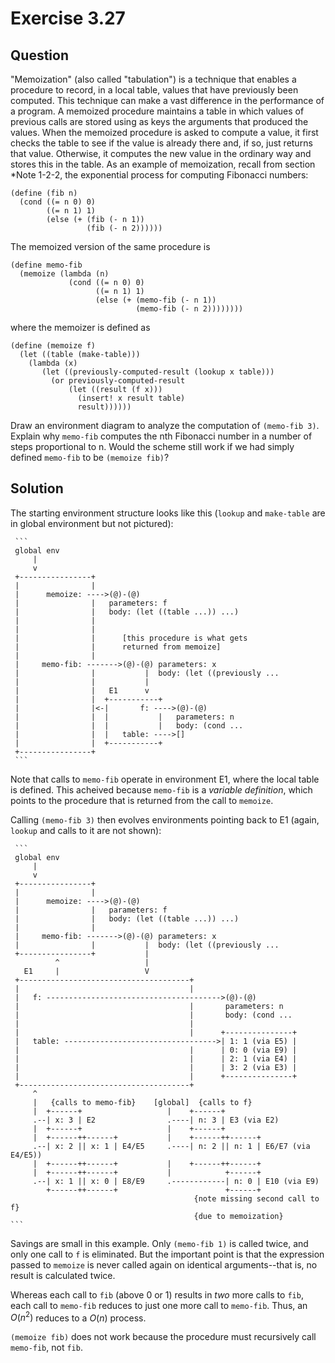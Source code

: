 # Exercise 3.27

## Question

"Memoization" (also called "tabulation") is a technique that enables a
procedure to record, in a local table, values that have previously
been computed.  This technique can make a vast difference in the
performance of a program.  A memoized procedure maintains a table in
which values of previous calls are stored using as keys the arguments
that produced the values.  When the memoized procedure is asked to
compute a value, it first checks the table to see if the value is
already there and, if so, just returns that value.  Otherwise, it
computes the new value in the ordinary way and stores this in the
table.  As an example of memoization, recall from section *Note 1-2-2,
the exponential process for computing Fibonacci numbers:

    (define (fib n)
      (cond ((= n 0) 0)
            ((= n 1) 1)
            (else (+ (fib (- n 1))
                     (fib (- n 2))))))

The memoized version of the same procedure is

    (define memo-fib
      (memoize (lambda (n)
                 (cond ((= n 0) 0)
                       ((= n 1) 1)
                       (else (+ (memo-fib (- n 1))
                                (memo-fib (- n 2))))))))

where the memoizer is defined as

    (define (memoize f)
      (let ((table (make-table)))
        (lambda (x)
           (let ((previously-computed-result (lookup x table)))
             (or previously-computed-result
                 (let ((result (f x)))
                   (insert! x result table)
                   result))))))

Draw an environment diagram to analyze the computation of `(memo-fib
3)`. Explain why `memo-fib` computes the nth Fibonacci number in a
number of steps proportional to n.  Would the scheme still work if we
had simply defined `memo-fib` to be `(memoize fib)`?

## Solution

The starting environment structure looks like this (`lookup` and
`make-table` are in global environment but not pictured):

     ```
     global env
         |
         v
     +----------------+
     |                |
     |      memoize: ---->(@)-(@)
     |                |   parameters: f
     |                |   body: (let ((table ...)) ...)
     |                |
     |                |
     |                |      [this procedure is what gets
     |                |      returned from memoize]
     |                |
     |     memo-fib: ------->(@)-(@) parameters: x
     |                |           |  body: (let ((previously ...
     |                |           |
     |                |   E1      v
     |                |  +-----------+
     |                |<-|       f: ---->(@)-(@)
     |                |  |           |   parameters: n
     |                |  |           |   body: (cond ...
     |                |  |   table: ---->[]
     |                |  +-----------+
     +----------------+
     ```

Note that calls to `memo-fib` operate in environment E1, where the
local table is defined.  This acheived because `memo-fib` is a
_variable definition_, which points to the procedure that is returned
from the call to `memoize`.

Calling `(memo-fib 3)` then evolves environments pointing back to E1
(again, `lookup` and calls to it are not shown):

     ```
     global env
         |
         v
     +----------------+
     |                |
     |      memoize: ---->(@)-(@)
     |                |   parameters: f
     |                |   body: (let ((table ...)) ...)
     |                |
     |     memo-fib: ------->(@)-(@) parameters: x
     |                |           |  body: (let ((previously ...
     +----------------+           |
              ^                   |
       E1     |                   V
     +--------------------------------------+
     |                                      |
     |   f: --------------------------------------->(@)-(@)
     |                                      |       parameters: n
     |                                      |       body: (cond ...
     |                                      |
     |                                      |      +---------------+
     |   table: ---------------------------------->| 1: 1 (via E5) |
     |                                      |      | 0: 0 (via E9) |
     |                                      |      | 2: 1 (via E4) |
     |                                      |      | 3: 2 (via E3) |
     |                                      |      +---------------+
     +--------------------------------------+
         ^
         |   {calls to memo-fib}    [global]  {calls to f}
         |  +------+                   |    +------+
         .--| x: 3 | E2                .----| n: 3 | E3 (via E2)
         |  +------+                   |    +------+
         |  +------++------+           |    +------++------+
         .--| x: 2 || x: 1 | E4/E5     .----| n: 2 || n: 1 | E6/E7 (via E4/E5))
         |  +------++------+           |    +------++------+
         |  +------++------+           |            +------+
         .--| x: 1 || x: 0 | E8/E9     .------------| n: 0 | E10 (via E9)
            +------++------+                        +------+
                                             {note missing second call to f}
                                             {due to memoization}
    ```

Savings are small in this example. Only `(memo-fib 1)` is called
twice, and only one call to `f` is eliminated. But the important point
is that the expression passed to `memoize` is never called again on
identical arguments--that is, no result is calculated twice.

Whereas each call to `fib` (above 0 or 1) results in _two_ more calls
to `fib`, each call to `memo-fib` reduces to just one more call to
`memo-fib`. Thus, an $O(n^2)$ reduces to a $O(n)$ process.

`(memoize fib)` does not work because the procedure must recursively
call `memo-fib`, not `fib`.
